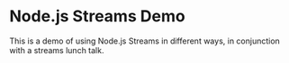 # Node.js Streams Demo

This is a demo of using Node.js Streams in different ways, in conjunction with a streams lunch talk.